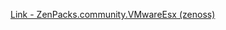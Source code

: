 [Link - ZenPacks.community.VMwareEsx (zenoss)](https://github.com/zenoss/ZenPacks.community.VMwareEsx)
